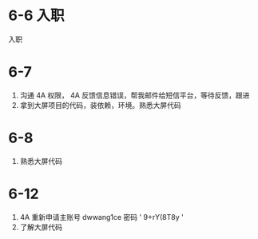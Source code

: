 # 6-6 入职

入职

# 6-7

1. 沟通 4A 权限， 4A 反馈信息错误，帮我邮件给短信平台，等待反馈，跟进
2. 拿到大屏项目的代码，装依赖，环境。熟悉大屏代码

# 6-8

1. 熟悉大屏代码

# 6-12
1. 4A 重新申请主账号 dwwang1ce  密码 ' 9+rY(8T8y '
2. 了解大屏代码
